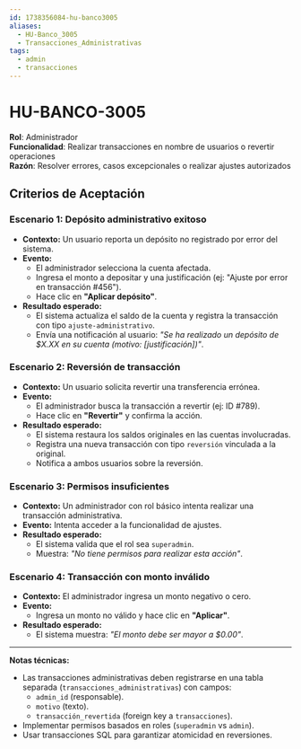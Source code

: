 ```yaml
---
id: 1738356084-hu-banco3005
aliases:
  - HU-Banco_3005
  - Transacciones_Administrativas
tags:
  - admin
  - transacciones
---
```


# HU-BANCO-3005

**Rol**: Administrador  
**Funcionalidad**: Realizar transacciones en nombre de usuarios o revertir operaciones  
**Razón**: Resolver errores, casos excepcionales o realizar ajustes autorizados  

## **Criterios de Aceptación**  

### **Escenario 1: Depósito administrativo exitoso**  

- **Contexto:** Un usuario reporta un depósito no registrado por error del sistema.  
- **Evento:**  
  - El administrador selecciona la cuenta afectada.  
  - Ingresa el monto a depositar y una justificación (ej: "Ajuste por error en transacción #456").  
  - Hace clic en **"Aplicar depósito"**.  
- **Resultado esperado:**  
  - El sistema actualiza el saldo de la cuenta y registra la transacción con tipo `ajuste-administrativo`.  
  - Envía una notificación al usuario: *"Se ha realizado un depósito de $X.XX en su cuenta (motivo: [justificación])"*.  

### **Escenario 2: Reversión de transacción**  

- **Contexto:** Un usuario solicita revertir una transferencia errónea.  
- **Evento:**  
  - El administrador busca la transacción a revertir (ej: ID #789).  
  - Hace clic en **"Revertir"** y confirma la acción.  
- **Resultado esperado:**  
  - El sistema restaura los saldos originales en las cuentas involucradas.  
  - Registra una nueva transacción con tipo `reversión` vinculada a la original.  
  - Notifica a ambos usuarios sobre la reversión.  

### **Escenario 3: Permisos insuficientes**  

- **Contexto:** Un administrador con rol básico intenta realizar una transacción administrativa.  
- **Evento:** Intenta acceder a la funcionalidad de ajustes.  
- **Resultado esperado:**  
  - El sistema valida que el rol sea `superadmin`.  
  - Muestra: *"No tiene permisos para realizar esta acción"*.  

### **Escenario 4: Transacción con monto inválido**  

- **Contexto:** El administrador ingresa un monto negativo o cero.  
- **Evento:**  
  - Ingresa un monto no válido y hace clic en **"Aplicar"**.  
- **Resultado esperado:**  
  - El sistema muestra: *"El monto debe ser mayor a $0.00"*.  

---

**Notas técnicas:**  

- Las transacciones administrativas deben registrarse en una tabla separada (`transacciones_administrativas`) con campos:  
  - `admin_id` (responsable).  
  - `motivo` (texto).  
  - `transacción_revertida` (foreign key a `transacciones`).  
- Implementar permisos basados en roles (`superadmin` vs `admin`).  
- Usar transacciones SQL para garantizar atomicidad en reversiones.  
